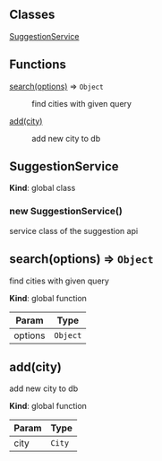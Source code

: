 ## Classes

<dl>
<dt><a href="#SuggestionService">SuggestionService</a></dt>
<dd></dd>
</dl>

## Functions

<dl>
<dt><a href="#search">search(options)</a> ⇒ <code>Object</code></dt>
<dd><p>find cities with given query</p>
</dd>
<dt><a href="#add">add(city)</a></dt>
<dd><p>add new city to db</p>
</dd>
</dl>

<a name="SuggestionService"></a>

## SuggestionService

**Kind**: global class  
<a name="new_SuggestionService_new"></a>

### new SuggestionService()

service class of the suggestion api

<a name="search"></a>

## search(options) ⇒ <code>Object</code>

find cities with given query

**Kind**: global function

| Param   | Type                |
| ------- | ------------------- |
| options | <code>Object</code> |

<a name="add"></a>

## add(city)

add new city to db

**Kind**: global function

| Param | Type              |
| ----- | ----------------- |
| city  | <code>City</code> |
